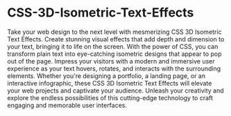 # CSS-3D-Isometric-Text-Effects
 Take your web design to the next level with mesmerizing CSS 3D Isometric Text Effects. Create stunning visual effects that add depth and dimension to your text, bringing it to life on the screen. With the power of CSS, you can transform plain text into eye-catching isometric designs that appear to pop out of the page. Impress your visitors with a modern and immersive user experience as your text hovers, rotates, and interacts with the surrounding elements. Whether you're designing a portfolio, a landing page, or an interactive infographic, these CSS 3D Isometric Text Effects will elevate your web projects and captivate your audience. Unleash your creativity and explore the endless possibilities of this cutting-edge technology to craft engaging and memorable user interfaces.
